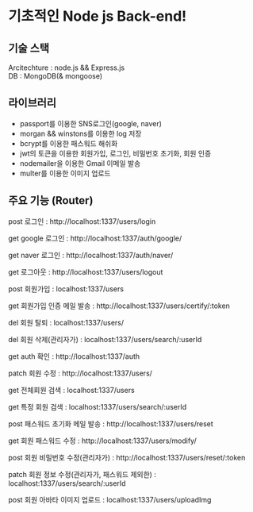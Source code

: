 # 기초적인 Node js Back-end!

## 기술 스택

Arcitechture : node.js && Express.js  
DB : MongoDB(& mongoose)

## 라이브러리

-   passport를 이용한 SNS로그인(google, naver)
-   morgan && winstons를 이용한 log 저장
-   bcrypt를 이용한 패스워드 해쉬화
-   jwt의 토큰을 이용한 회원가입, 로그인, 비밀번호 초기화, 회원 인증
-   nodemailer을 이용한 Gmail 이메일 발송
-   multer를 이용한 이미지 업로드

## 주요 기능 (Router)

post 로그인 : http://localhost:1337/users/login

get google 로그인 : http://localhost:1337/auth/google/

get naver 로그인 : http://localhost:1337/auth/naver/

get 로그아웃 : http://localhost:1337/users/logout

post 회원가입 : localhost:1337/users

get 회원가입 인증 메일 발송 : http://localhost:1337/users/certify/:token

del 회원 탈퇴 : localhost:1337/users/

del 회원 삭제(관리자가) : localhost:1337/users/search/:userId

get auth 확인 : http://localhost:1337/auth

patch 회원 수정 : http://localhost:1337/users/

get 전체회원 검색 : localhost:1337/users

get 특정 회원 검색 : localhost:1337/users/search/:userId

post 패스워드 초기화 메일 발송 : http://localhost:1337/users/reset

get 회원 패스워드 수정 : http://localhost:1337/users/modify/

post 회원 비밀번호 수정(관리자가) : http://localhost:1337/users/reset/:token

patch 회원 정보 수정(관리자가, 패스워드 제외한) : localhost:1337/users/search/:userId

post 회원 아바타 이미지 업로드 : localhost:1337/users/uploadImg

